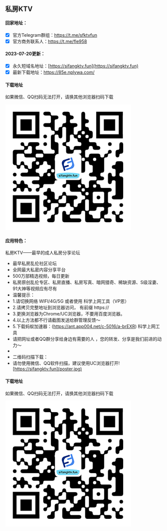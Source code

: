 ## 私房KTV

#### 回家地址：
- [x] 官方Telegram群组：https://t.me/sfktvfun
- [x] 官方商务联系人：https://t.me/fle958
#### 2023-07-20更新：
- [x] 永久短域名地址：[https://sifangktv.fun](https://sifangktv.fun)
- [x] 最新下载地址：https://85e.nplywa.com/
#### 下载地址

如果微信、QQ扫码无法打开，请换其他浏览器扫码下载

![私房KTV下载二维码](code.png)
#### 应用特色：
私房KTV——最早的成人私房分享论坛
- 最早私房乱伦社区论坛
- 全网最大私密内容分享平台
- 500万部精选视频，每日更新
- 私房原创乱伦专区、私房直播、私房写真、暗网猎奇、稀缺资源、S级淫妻、91大神等视频应有尽有
- 温馨提示：
- 1.请切换网络 WIFI/4G/5G 或者使用 科学上网工具（VP恩）
- 2.请拷贝完整地址到浏览器访问， 有前缀 https://
- 3.更换浏览器为Chrome/UC浏览器，不要用百度浏览器。
- 4.以上方法都不行请截图发送给群管理反馈～
- 5.下载蚂蚁加速器：(https://ant.app004.net/c-5016/a-brEXR) 科学上网工具
- 请把网址或者QQ群分享给身边有需要的人 ，您的转发、分享是我们前进的动力～
- 
- 二维码扫描下载：
- 请勿使用微信、QQ软件扫描，建议使用UC浏览器打开![https://sifangktv.fun](poster.jpg)
#### 下载地址

如果微信、QQ扫码无法打开，请换其他浏览器扫码下载

![私房KTV下载二维码](code.png)
